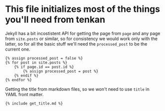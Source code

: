 # This file initializes most of the things you'll need from tenkan

Jekyll has a bit incostistent API for getting the page from `page` and any page from `site.posts` or similar, so for consistency we would work only with the latter, so for all the basic stuff we'll need the `processed_post` to be the current one.

    {% assign processed_post = false %}
    {% for post in site.posts %}
        {% if page.id == post.id %}
            {% assign processed_post = post %}
        {% endif %}
    {% endfor %}

Getting the title from markdown files, so we won't need to use `title` in YAML front matter.

    {% include get_title.md %}
